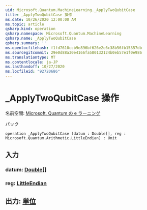 ```yaml
---
uid: Microsoft.Quantum.MachineLearning._ApplyTwoQubitCase
title: _ApplyTwoQubitCase 操作
ms.date: 10/26/2020 12:00:00 AM
ms.topic: article
qsharp.kind: operation
qsharp.namespace: Microsoft.Quantum.MachineLearning
qsharp.name: _ApplyTwoQubitCase
qsharp.summary: ''
ms.openlocfilehash: f1fd7610ccb9e896bf626e2c6c38b56fb15357db
ms.sourcegitcommit: 29e0d88a30e4166fa580132124b0eb57e1f0e986
ms.translationtype: MT
ms.contentlocale: ja-JP
ms.lasthandoff: 10/27/2020
ms.locfileid: "92720686"
---
```

# <a name="_applytwoqubitcase-operation"></a>_ApplyTwoQubitCase 操作

名前空間: [Microsoft. Quantum の e ラーニング](xref:Microsoft.Quantum.MachineLearning)

パック [](https://nuget.org/packages/)




```qsharp
operation _ApplyTwoQubitCase (datum : Double[], reg : Microsoft.Quantum.Arithmetic.LittleEndian) : Unit
```


## <a name="input"></a>入力

### <a name="datum--double"></a>datum: [Double](xref:microsoft.quantum.lang-ref.double)[]




### <a name="reg--littleendian"></a>reg: [LittleEndian](xref:Microsoft.Quantum.Arithmetic.LittleEndian)





## <a name="output--unit"></a>出力: [単位](xref:microsoft.quantum.lang-ref.unit)

